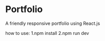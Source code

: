 # Portfolio
A friendly responsive portfolio using React.js

how to use:
1.npm install
2.npm run dev
